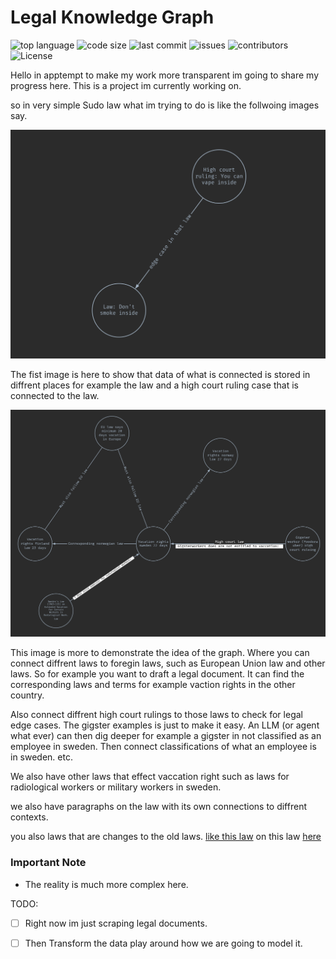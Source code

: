 # Legal Knowledge Graph


![top language](https://img.shields.io/github/languages/top/gpt-null/template)
![code size](https://img.shields.io/github/languages/code-size/gpt-null/template)
![last commit](https://img.shields.io/github/last-commit/gpt-null/template)
![issues](https://img.shields.io/github/issues/gpt-null/template)
![contributors](https://img.shields.io/github/contributors/gpt-null/template)
![License](https://img.shields.io/github/license/gpt-null/template)


Hello in apptempt to make my work more transparent im going to share my progress here. This is a project im currently working on.


so in very simple Sudo law what im trying to do is like the follwoing images say.

![Screenshot](assets/screenshot.png)


The fist image is here to show that data of what is connected is stored in diffrent places for example the law and a high court ruling case that is connected to the law.



![Screenshot](assets/screenshot_2.png)



This image is more to demonstrate the idea of the graph. Where you can connect diffrent laws to foregin laws, such as European Union law and other laws. So for example you want to draft a legal document. It can find the corresponding laws and terms for example vaction rights in the other country. 


Also connect diffrent high court rulings to those laws to check for legal edge cases. The gigster examples is just to make it easy. An LLM (or agent what ever) can then dig deeper for example a gigster in not classified as an employee in sweden. Then connect classifications of what an employee is in sweden. etc.

We also have other laws that effect vaccation right such as laws for radiological workers or military workers in sweden.

we also have paragraphs on the law with its own connections to diffrent contexts.



you also laws that are changes to the old laws. [like this law](https://www.lagboken.se/lagboken/start/arbetsratt-och-arbetsmiljoratt/semesterlag-1977480/d_1851956-sfs-2013_950-lag-om-andring-i-semesterlagen-1977_480/) on this law [here](https://www.lagboken.se/lagboken/lagar-och-forordningar/lagar-och-forordningar/rattsvasende/rattegang-och-annan-process/rattegangsregler/gallande/d_889-lag-1974_371-om-rattegangen-i-arbetstvister/)

### Important Note

- The reality is much more complex here. 


TODO:
- [ ] Right now im just scraping legal documents.
- [ ] Then Transform the data play around how we are going to model it.
  